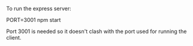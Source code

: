To run the express server:

PORT=3001 npm start

Port 3001 is needed so it doesn't clash with the port used for running the client.

